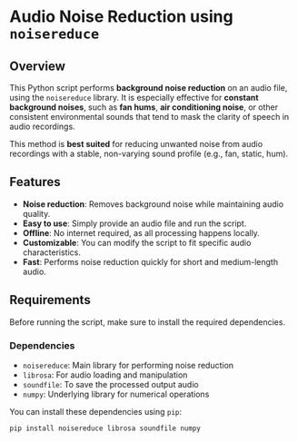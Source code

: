 # Audio Noise Reduction using `noisereduce`

## Overview

This Python script performs **background noise reduction** on an audio file, using the `noisereduce` library. It is especially effective for **constant background noises**, such as **fan hums**, **air conditioning noise**, or other consistent environmental sounds that tend to mask the clarity of speech in audio recordings.

This method is **best suited** for reducing unwanted noise from audio recordings with a stable, non-varying sound profile (e.g., fan, static, hum).

## Features
- **Noise reduction**: Removes background noise while maintaining audio quality.
- **Easy to use**: Simply provide an audio file and run the script.
- **Offline**: No internet required, as all processing happens locally.
- **Customizable**: You can modify the script to fit specific audio characteristics.
- **Fast**: Performs noise reduction quickly for short and medium-length audio.

## Requirements

Before running the script, make sure to install the required dependencies.

### Dependencies

- `noisereduce`: Main library for performing noise reduction
- `librosa`: For audio loading and manipulation
- `soundfile`: To save the processed output audio
- `numpy`: Underlying library for numerical operations

You can install these dependencies using `pip`:

```bash
pip install noisereduce librosa soundfile numpy
